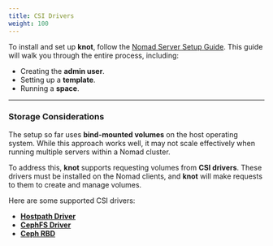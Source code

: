 ```yaml
---
title: CSI Drivers
weight: 100
---
```


To install and set up **knot**, follow the [Nomad Server Setup Guide](../../../docs/quick-start/nomad/server-setup/). This guide will walk you through the entire process, including:

- Creating the **admin user**.
- Setting up a **template**.
- Running a **space**.

---

### Storage Considerations

The setup so far uses **bind-mounted volumes** on the host operating system. While this approach works well, it may not scale effectively when running multiple servers within a Nomad cluster.

To address this, **knot** supports requesting volumes from **CSI drivers**. These drivers must be installed on the Nomad clients, and **knot** will make requests to them to create and manage volumes.

Here are some supported CSI drivers:

- **[Hostpath Driver](hostpath/)**
- **[CephFS Driver](cephfs/)**
- **[Ceph RBD](cephrbd/)**
